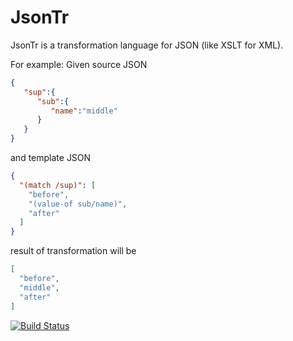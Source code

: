JsonTr
======

JsonTr is a transformation language for JSON (like XSLT for XML).

For example:
Given source JSON
```json
{
   "sup":{
      "sub":{
         "name":"middle"
      }
   }
}
```
and template JSON
```json
{
  "(match /sup)": [
    "before",
    "(value-of sub/name)",
    "after"
  ]
}
```
result of transformation will be 
```json
[
  "before",
  "middle", 
  "after" 
]
```



[![Build Status](https://travis-ci.org/Unisay/jsontr.svg?branch=master)](https://travis-ci.org/Unisay/jsontr)
